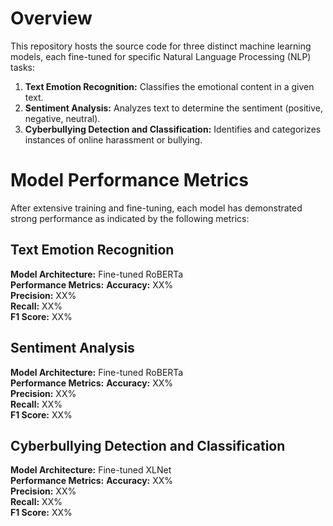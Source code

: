 # Overview
This repository hosts the source code for three distinct machine learning models, each fine-tuned for specific Natural Language Processing (NLP) tasks:

1. **Text Emotion Recognition:** Classifies the emotional content in a given text.
2. **Sentiment Analysis:** Analyzes text to determine the sentiment (positive, negative, neutral).
3. **Cyberbullying Detection and Classification:** Identifies and categorizes instances of online harassment or bullying.

# Model Performance Metrics
After extensive training and fine-tuning, each model has demonstrated strong performance as indicated by the following metrics:

## Text Emotion Recognition

**Model Architecture:** Fine-tuned RoBERTa  
**Performance Metrics:**
**Accuracy:** XX%  
**Precision:** XX%  
**Recall:** XX%  
**F1 Score:** XX%   

## Sentiment Analysis

**Model Architecture:** Fine-tuned RoBERTa   
**Performance Metrics:**
**Accuracy:** XX%  
**Precision:** XX%  
**Recall:** XX%  
**F1 Score:** XX%  

## Cyberbullying Detection and Classification

**Model Architecture:** Fine-tuned XLNet  
**Performance Metrics:**
**Accuracy:** XX%  
**Precision:** XX%  
**Recall:** XX%  
**F1 Score:** XX%  
